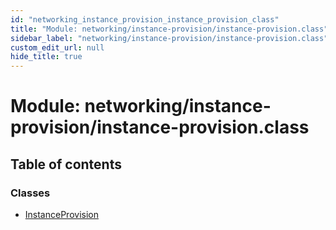 ```yaml
---
id: "networking_instance_provision_instance_provision_class"
title: "Module: networking/instance-provision/instance-provision.class"
sidebar_label: "networking/instance-provision/instance-provision.class"
custom_edit_url: null
hide_title: true
---
```


# Module: networking/instance-provision/instance-provision.class

## Table of contents

### Classes

- [InstanceProvision](../classes/networking_instance_provision_instance_provision_class.instanceprovision.md)
